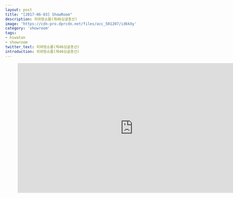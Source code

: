 ```yaml
---
layout: post
title: "[2017-06-03] ShowRoom"
description: 히와땅쇼룸(제46싱글총선)
image: 'https://cdn-pro.dprcdn.net/files/acc_501207/idkkXy'
category: 'showroom'
tags:
- hiwatan
- showroom
twitter_text: 히와땅쇼룸(제46싱글총선)
introduction: 히와땅쇼룸(제46싱글총선)
---
```

<figure class="video_container">
<iframe width="740" height="416" src="https://serviceapi.nmv.naver.com/flash/convertIframeTag.nhn?vid=4A4429AB817CF6121722ED51FD7A4A9AC4E9&outKey=V1241a30f0750c3bfe637126c89951800da714f69bffb054e4822126c89951800da71" frameborder="no" scrolling="no" webkitallowfullscreen mozallowfullscreen allowfullscreen></iframe>
</figure>
